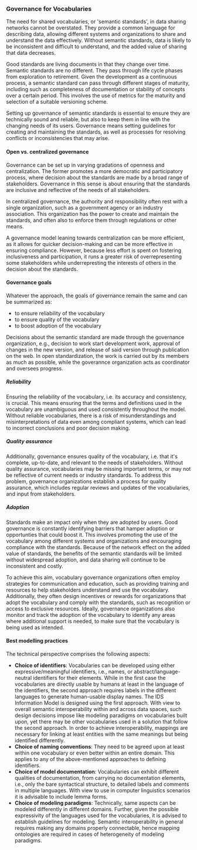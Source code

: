 
### Governance for Vocabularies
The need for shared vocabularies, or 'semantic standards', in data sharing networks cannot be overstated. They provide a common language for describing data, allowing different systems and organizations to share and understand the data  effectively. Without semantic standards, data is likely to be inconsistent and difficult to understand, and the added value of sharing that data decreases.

Good standards are living documents in that they change over time. Semantic standards are no different. They pass through life cycle phases from exploration to retirement. Given the development as a continuous process, a semantic standard can pass through different stages of maturity, including such as completeness of documentation or stability of concepts over a certain period. This involves the use of metrics for the maturity and selection of a suitable versioning scheme.

Setting up governance of semantic standards is essential to ensure they are technically sound and reliable, but also to keep them in line with the changing needs of its users. Governance means setting guidelines for creating and maintaining the standards, as well as processes for resolving conflicts or inconsistencies that may arise. 

#### Open vs. centralized governance
Governance can be set up in varying gradations of openness and centralization. The former promotes a more democratic and participatory process, where decision about the standards are made by a broad range of stakeholders. Governance in this sense is about ensuring that the standards are inclusive and reflective of the needs of all stakeholders.

In centralized governance, the authority and responsibility often rest with a single organization, such as a government agency or an industry association. This organization has the power to create and maintain the standards, and often also to enforce them through regulations or other means. 

A governance model leaning towards centralization can be more efficient, as it allows for quicker decision-making and can be more effective in ensuring compliance. However, because less effort is spent on fostering inclusiveness and participation, it runs a greater risk of overrepresenting some stakeholders while underrepresting the interests of others in the decision about the standards.

#### Governance goals
Whatever the approach, the goals of governance remain the same and can be summarized as: 
- to ensure reliability of the vocabulary
- to ensure quality of the vocabulary
- to boost adoption of the vocabulary

Decisions about the semantic standard are made through the governance organization, e.g., decision to work start development work, approval of changes in the new version, and release of said version through publication on the web. In open standardization, the work is carried out by its members as much as possible, while the goverannce organization acts as coordinator and oversees progress.


##### Reliability
Ensuring the reliability of the vocabulary, i.e. its accuracy and consistency, is crucial. This means ensuring that the terms and definitions used in the vocabulary are unambiguous and used consistently throughout the model. Without reliable vocabularies, there is a risk of misunderstandings and misinterpretations of data even among compliant systems, which can lead to incorrect conclusions and poor decision making.

##### Quality assurance
Additionally, governance ensures quality of the vocabulary, i.e. that it's complete, up-to-date, and relevant to the needs of stakeholders. Without quality assurance, vocabularies may be missing important terms, or may not be reflective of current needs or industry standards. To address this problem, governance organizations establish a process for quality assurance, which includes regular reviews and updates of the vocabularies, and input from stakeholders.

##### Adoption
Standards make an impact only when they are adopted by users. Good governance is constantly identifying barriers that hamper adoption or opportunties that could boost it. This involves promoting the use of the vocabulary among different systems and organizations and encouraging compliance with the standards. Because of the network effect on the added value of standards, the benefits of the semantic standards will be limited without widespread adoption, and data sharing will continue to be inconsistent and costly.

To achieve this aim, vocabulary governance organizations often employ strategies for communication and education, such as providing training and resources to help stakeholders understand and use the vocabulary. Additionally, they often design incentives or rewards for organizations that adopt the vocabulary and comply with the standards, such as recognition or access to exclusive resources. Ideally, governance organizations also monitor and track the adoption of the vocabulary to identify any areas where additional support is needed, to make sure that the vocabulary is being used as intended. 


#### Best modelling practices
The technical perspective comprises the following aspects:
* **Choice of identifiers**: Vocabularies can be developed using either expressive/meaningful identifiers, i.e., names, or abstract/language-neutral identifiers for their elements. While in the first case the vocabularies are directly usable by humans at least in the language of the identifiers, the second approach requires labels in the different languages to generate human-usable display names. The IDS Information Model is designed using the first approach. With view to overall semantic interoperability within and across data spaces, such design decisions impose like modeling paradigms on vocabularies built upon, yet there may be other vocabularies used in a solution that follow the second approach. In order to achieve interoperability, mappings are necessary for linking at least entities with the same meanings but being identified differently. 
* **Choice of naming conventions**: They need to be agreed upon at least within one vocabulary or even better within an entire domain. This applies to any of the above-mentioned approaches to defining identifiers.
* **Choice of model documentation**: Vocabularies can exhibit different qualities of documentation, from carrying no documentation elements, i.e., only the bare syntactical structure, to detailed labels and comments in multiple languages. With view to use in computer linguistics scenarios it is advisable to include lemma forms.
* **Choice of modeling paradigms**: Technically, same aspects can be modeled differently in different domains. Further, given the possible expressivity of the languages used for the vocabularies, it is advised to establish guidelines for modeling. Semantic interoperability in general requires making any domains properly connectable, hence mapping ontologies are required in cases of heterogeneity of modeling paradigms.